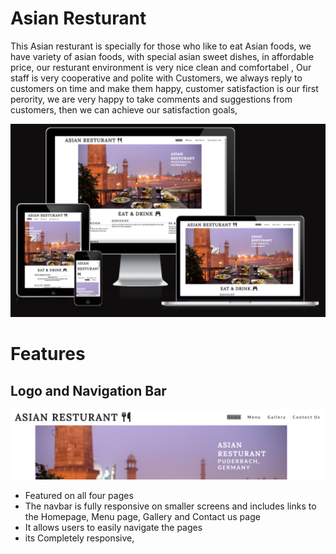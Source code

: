 # Asian Resturant
   This Asian resturant is specially for those who like to eat Asian foods, we have variety of asian foods, with special asian sweet dishes, in affordable price, our resturant environment is very nice clean and comfortabel , 
Our staff is very cooperative and polite with Customers, we always reply to customers on time and make them happy, 
customer satisfaction is our first perority, we are very happy to take comments and suggestions from customers, then we can achieve our satisfaction goals, 


  <img src="assets/media/Responsive pic.png" alt="its responsive pic">

# Features
 ## Logo and Navigation Bar
 <img src="assets/media/logo pic.png" alt="logo and pages">

* Featured on all four pages
* The navbar is fully responsive on smaller screens and includes links to the Homepage, Menu page, Gallery and Contact us page
* It allows users to easily navigate the pages
* its Completely responsive, 

#


 
 




